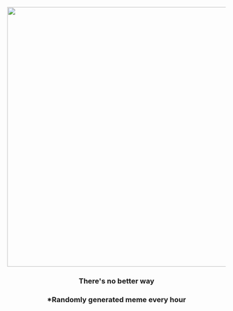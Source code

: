 <p align="center">
        <img src="https://i.redd.it/xsrc36m33bv81.gif" width="600" height="600">
        </p>
        <h3 align="center">There's no better way</h3>
        <h3 align="center">*Randomly generated meme every hour</h3>
    